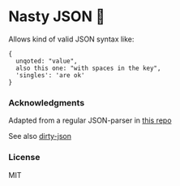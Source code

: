 # Nasty JSON 🤪
Allows kind of valid JSON syntax like:
```
{
  unqoted: "value",
  also this one: "with spaces in the key",
  'singles': 'are ok'
}
``` 

### Acknowledgments
Adapted from a regular JSON-parser in [this repo](https://github.com/mzbac/JSON-parser)

See also [dirty-json](https://github.com/RyanMarcus/dirty-json)

### License
MIT